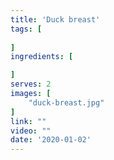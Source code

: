 ```yaml
---
title: 'Duck breast'
tags: [
    
]
ingredients: [

]
serves: 2
images: [
    "duck-breast.jpg"
]
link: ""
video: ""
date: '2020-01-02'
---
```


